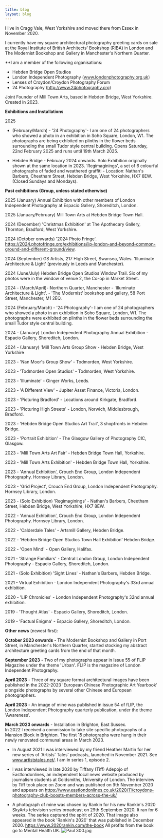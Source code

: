 ```yaml
---
title: blog
layout: blog
---
```


I live in Cragg Vale, West Yorkshire and moved there from Essex in November 2020. 

I currently have my square architectural photography greeting cards on sale at the Royal Institute of British Architects' Bookshop (RIBA) in London and The Modernist Bookshop and Gallery in Manchester's Northern Quarter.

**I am a member of the following organisations:

* Hebden Bridge Open Studios
* London Independent Photography (www.londonphotography.org.uk)
* Lenses of Croydon/Croydon Photography Forum
* 24 Photography (http://www.24photography.org)

Joint Founder of Mill Town Arts, based in Hebden Bridge, West Yorkshire. Created in 2023.

**Exhibitions and Installations**

2025

* (February/March) - '24 Photography'- I am one of 24 photographers who showed a photo in an exhibition in Soho Square, London, W1. The photographs are being exhibited on plinths in the flower beds surrounding the small Tudor style central building. Opens Saturday, 22nd February 2025 and runs until 19th March 2025.

* Hebden Bridge - February 2024 onwards. Solo Exhibition originally shown at the same location in 2023. 'Regimaginings', a set of 6 colourful photographs of faded and weathered graffiti - Location: Nathan's Barbers, Cheetham Street, Hebden Bridge, West Yorkshire, HX7 8EW. (Closed Sundays and Mondays).

**Past exhibitions (Group, unless stated otherwise)**

2025 (January) Annual Exhibition with other members of London Independent Photography at Espacio Gallery, Shoreditch, London.

2025 (January/February) Mill Town Arts at Hebden Bridge Town Hall. 

2024 (December) 'Christmas Exhibition' at The Apothecary Gallery, Thornton, Bradford, West Yorkshire. 

2024 (October onwards) '2024 Photo Fringe'. https://2024.photofringe.org/exhibitions/lip-london-and-beyond-common-ground-and-different-ground/view. 

2024 (September) GS Artists, 217 High Street, Swansea, Wales. 'Illuminate Architecture & Light' (previously in Leeds and Manchester).

2024 (June/July) Hebden Bridge Open Studios Window Trail. Six of my photos were in the window of venue 2, the Co-op in Market Street. 

2024 - (March/April)- Northern Quarter, Manchester - 'Illuminate Architecture & Light'. - 'The Modernist' bookshop and gallery, 58 Port Street, Manchester, M1 2EQ. 

2024 (February/March) - '24 Photography'- I am one of 24 photographers who showed a photo in an exhibition in Soho Square, London, W1. The photographs were exhibited on plinths in the flower beds surrounding the small Tudor style central building. 

2024 - (January) London Independent Photography Annual Exhibition - Espacio Gallery, Shoreditch, London.

2024 - (January) 'Mill Town Arts Group Show - Hebden Bridge, West Yorkshire

2023 - 'Nan Moor's Group Show' - Todmorden, West Yorkshire.

2023 - 'Todmorden Open Studios' - Todmorden, West Yorkshire.

2023 - 'Illuminate' - Ginger Works, Leeds.

2023 - 'A Different View' - Jupiter Asset Finance, Victoria, London.

2023 - 'Picturing Bradford' - Locations around Kirkgate, Bradford.

2023 - 'Picturing High Streets' - London, Norwich, Middlesbrough, Bradford.

2023 - 'Hebden Bridge Open Studios Art Trail', 3 shopfronts in Hebden Bridge.

2023 - 'Portrait Exhibition' - The Glasgow Gallery of Photography CIC, Glasgow. 

2023 - 'Mill Town Arts Art Fair' - Hebden Bridge Town Hall, Yorkshire.

2023 - 'Mill Town Arts Exhibition' - Hebden Bridge Town Hall, Yorkshire.

2023 - 'Annual Exhibition', Crouch End Group, London Independent Photography. Hornsey Library, London.

2023 - 'Grid Project',  Crouch End Group, London Independent Photography. Hornsey Library, London.

2023 - (Solo Exhibition) 'Regimaginings' - Nathan's Barbers, Cheetham Street, Hebden Bridge, West Yorkshire, HX7 8EW.

2022 - 'Annual Exhibition', Crouch End Group, London Independent Photography. Hornsey Library, London.

2022 - 'Calderdale Tales' - Artsmill Gallery, Hebden Bridge.

2022 - 'Hebden Bridge Open Studios Town Hall Exhibition' Hebden Bridge.

2022 - 'Open Mind' - Open Gallery, Halifax.

2021 - 'Strange Familiars' - Central London Group, London Independent Photography - Espacio Gallery, Shoreditch, London.

2021 - (Solo Exhibition) 'Sight Lines' - Nathan's Barbers, Hebden Bridge.

2021 - Virtual Exhibition - London Independent Photography's 33rd annual exhibition. 

2020 - 'LIP Chronicles' - London Independent Photography's 32nd annual exhibition. 

2019 - 'Thought Atlas' - Espacio Gallery, Shoreditch, London.

2019 - 'Factual Enigma' - Espacio Gallery, Shoreditch, London.

**Other news** (newest first): 

**October 2023 onwards** - The Modernist Bookshop and Gallery in Port Street, in Manchester's Northern Quarter, started stocking my abstract architecture greeting cards from the end of that month.

**September 2023** - Two of my photographs appear in Issue 55 of FLIP Magazine under the theme 'Urban'. FLIP is the magazine of London Independent Photography.

**April 2023** - Three of my square format architectural images have been published in the 2022-2023 'European Chinese Photographic Art Yearbook' alongside photographs by several other Chinese and European photographers. 

**April 2023** - An image of mine was published in issue 54 of fLIP, the London Independent Photography quarterly publication, under the theme 'Awareness'.

**March 2023 onwards** - Installation in Brighton, East Sussex.  
In 2022 I received a commission to take site specific photographs of a Mansion Block in Brighton. The first 15 photographs were hung in their newly renovated communal areas in March 2023.

* In August 2021 I was interviewed by my friend Heather Martin for her new series of 'Artists' Tales' podcasts, launched in November 2021.  See www.artiststales.net/. I am in series 1, episode 2.

* I was interviewed in late 2020 by Tiffany (Tiff) Adepojo of Eastlondonlines, an independent local news website produced by journalism students at Goldsmiths, University of London.  The interview by Tiff took place on Zoom and was published on 9th November 2020 and appears on https://www.eastlondonlines.co.uk/2020/11/croydons-photography-club-boosts-members-across-the-uk/

* A photograph of mine was chosen by Rankin for his new Rankin's 2020 SkyArts television series broadcast on 29th September 2020.  It ran for 6 weeks. The series captured the spirit of 2020. That image also appeared in the book 'Rankin's 2020' that was published in December 2020. https://www.2020rankin.com/the-book
All profits from the book go to Mental Health UK. ![Paul 300.jpg](/uploads/Paul%20300.jpg)






